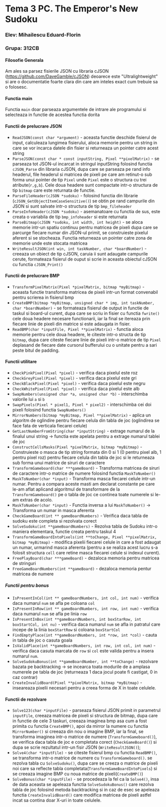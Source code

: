 # Tema 3 PC. The Emperor's New Sudoku

### Elev: Mihailescu Eduard-Florin
### Grupa: 312CB

#### Filosofie Generala
Am ales sa parsez fisierile JSON cu libraria cJSON (https://github.com/DaveGamble/cJSON) deoarece este "Ultralightweight" 
si are o documentatie foarte clara din care am inteles exact cum trebuie sa o folosesc.

#### Functia main
Functia `main` doar parseaza argumentele de intrare ale programului
si selecteaza in functie de acestea functia dorita

#### Functii de prelucrare JSON
*   `ReadJSON(const char *argument)` - aceasta functie deschide fisierul de input, calculeaza
lungimea fisierului, aloca memorie pentru un string in care se vor incarca datele din fisier
si returneaza un pointer catre acest string
*   `ParseJSON(const char * const inputString, Pixel **pixelMatrix)` - se parseaza tot JSON-ul
incarcat in stringul inputString folosind functia `cJSON_Parse` din libraria cJSON,
dupa care se parseaza pe rand info headerul, file headerul si matricea de pixeli pe care am retinut-o
sub forma unui pointer de tip `Pixel` unde `Pixel` este o structura cu trei atribute(`r,g,b`). Cele doua headere 
sunt compactate intr-o structura de tip `bitmap` care este returnata de functie.
*   `ParseFileHeader(cJSON *sudoku)` - folosind functia din librarie (`cJSON_GetObjectItemCaseSensitive()`)
se obtin pe rand campurile din JSON si sunt salvate intr-o structura de tip `bmp_fileheader`
*   `ParseInfoHeader(cJSON *sudoku)` - asemanatoare cu functia de sus, este creata o variabila de tip
`bmp_infoheader` si este returnata
*   `ParseBitmap(cJSON *sudoku, int width, int height)` - se aloca memorie intr-un spatiu continuu pentru 
matricea de pixeli dupa care se parcurge fiecare numar din JSON-ul primit, se construieste pixelul aferent si se stocheaza.
Functia returneaza un pointer catre zona de memorie unde este stocata matricea
*   `WriteResultJSON(int win, int taskNumber, char *boardNumber)` - creeaza un obiect de tip cJSON, caruia ii sunt
adaugate campurile cerute, formateaza fisierul de ouput si scrie in aceasta obiectul
cJSON cu functia `cJSON_Print()`

#### Functii de prelucrare BMP
*   `TransformPixelMatrix(Pixel *pixelMatrix, bitmap *myBitmap)` - aceasta functie transforma matricea
 de pixeli intr-un format convenabil pentru scrierea in fisierul bmp
*   `CreateBMP(bitmap *myBitmap, unsigned char * img, int taskNumber, char *boardNumber)` -
se formateaza fisierul de output in functie de taskul si board-ul curent, dupa care se scriu
in fisier cu functia `fwrite()` cele doua headere necesare functionarii, iar la final se itereaza
prin fiecare linie de pixeli din matrice si este adaugata in fisier.
*   `ReadBMP(char *inputFile, Pixel **pixelMatrix)` - functia aloca memorie pentru cele doua headere,
le citeste intr-o structa de tip `bitmap`, dupa care citeste fiecare linie de pixeli intr-o matrice
de tip `Pixel` deplasand de fiecare date cursorul bufferului cu o unitate pentru a sari peste bitul
de padding.

#### Functii utilitare
*   `CheckPinkPixel(Pixel *pixel)` - verifica daca pixelul este roz
*   `CheckGreyPixel(Pixel *pixel)` - verifica daca pixelul este gri
*   `CheckBlackPixel(Pixel *pixel)` - verifica daca pixelul este negru
*   `CheckWhitePixel(Pixel *pixel)` - verifica daca pixelul este alb
*   `SwapNumbers(unsigned char *a, unsigned char *b)` - interschimba valorile lui `a` si `b`
*   `SwapPixels(Pixel * pixel1, Pixel * pixel2)` - interschimba cei doi pixeli folosind functia `SwapNumbers()`
*   `MirrorNumbers(bitmap *myBitmap, Pixel **pixelMatrix)` - aplica un algoritm de oglindire pentru
fiecare celula din tabla de joc (oglindirea se face fata de verticala fiecarei celule)
*   `GetLastNumberFromString(char *inputString)` - extrage numarul de la finalul unui string ->
functia este apelata pentru a extrage numarul tablei de joc
*   `ConstructCellsMasks(Pixel *pixelMatrix, bitmap *myBitmap)` - Construieste o masca de tip string
formata din 0 si 1 (0 pentru pixel alb, 1 pentru pixel roz) pentru fiecare celula din tabla de joc
si le returneaza sub forma unui matrice de siruri de caractere
*   `TransformGameboard(char ***gameBoard)` - Transforma matricea de siruri de caractere intr-o matrice 
de numere folosind functia `MaskToNumber()`
*   `MaskToNumber(char *input)` - Transforma masca fiecarei celule intr-un numar. Pentru a compara
aceste masti am declarat constante pe care le-am aflat aplicand algoritmul de transformare de la `TransformGameboard()` 
pe o tabla de joc ce continea toate numerele si le-am extras de acolo.
*   `MaskToNumber(char *input)` - Functia inversa a lui `MaskToNumber()` -> Transforma un numar in masca aferenta
*   `CheckGameBoard(int ** gameBoardNumbers)` - Verifica daca tabla de sudoku este completa si rezolvata corect
*   `SolveSudoku(int **gameBoardNumbers)` - Rezolva tabla de Sudoku intr-o maniera elementara, functie
creata pentru taskul 4
*   `TransformGameBoardIntoPixels(int **toChange, Pixel **pixelMatrix,  bitmap *myBitmap)` - 
modifica pixelii fiecarei celule in care a fost adaugat un numar, urmarind masca aferenta 
(pentru a se realiza acest lucru s-a folosit structura `cell` care retine masca fiecarei celule si indexul curent). 
*   `FreePlayBoard(char ***gameBoard)` - dezaloca memoria pentru matricea de stringuri
*   `FreeGameBoardNumbers(int **gameBoard)` - dezaloca memoria pentur matricea de numere
##### Functii pentru bonus
*   `IsPresentInCol(int ** gameBoardNumbers, int col, int num)` - verifica daca numarul `num` se afla pe coloana `col` 
*   `IsPresentInRow(int ** gameBoardNumbers, int row, int num)` - verifica daca numarul `num` se afla pe linia `row`
*   `IsPresentInBox(int **gameBoardNumbers, int boxStarRow, int boxStartCol, int nu)` - verifica daca numarul `num`
se afla in patratul care incepe de la linia `boxStartRow`  si coloana `boxStartCol`
*   `FindEmptyPlace(int **gameBoardNumbers, int *row, int *col)` - cauta in tabla de joc o casuta goala
*   `IsValidPlace(int **gameBoardNumbers, int row, int col, int num)` - verifica daca casuta marcata de `row` si `col`
 este valida pentru a insera numarul `num`.
*   `SolveSudokuBonus(int **gameBoardNumber, int **toChange)` - rezolvare bazata pe backtracking -> se incearca
 toata modurile de a amplasa numerele pe tabla de joc (returneaza 1 daca jocul poate fi castigat, 0 in caz contrar)
*   `CreateInvalidBoard(Pixel **pixelMatrix, bitmap *myBitmap)` - inseareaza pixelii necesari pentru a creea
forma de X in toate celulele.

#### Functii de rezolvare
*   `Solve123(char *inputFile)` - parseaza fisierul JSON primit in parametrul `inputFile`,
creeaza matricea de pixeli si structura de bitmap, dupa care in functie de cele 3 taskuri,
creeaza imaginea bmp asa cum a fost primita cu functia `CreateBMP()`, apoi da mirror la
numere cu functia `MirrorNumber()` si creeaza din nou o imagine BMP, iar la final,
se transforma imaginea intr-o matrice de numere (`TransformGameboard()`), se verifica
daca tabla de joc e completata corect (`CheckGameBoard()`) si dupa se scrie rezultatul
intr-un fisir JSON (`WriteResultJSON()`);
*   `Solve4(char *inputFile)` - se citeste fisierul bmp cu functia `ReadBMP()`, se transforma
intr-o matrice de numere cu `TransformGameboard()`. se rezolva tabla cu `SolveSudoku()`, dupa
care se creeza o matrice de pixeli noi care sa reflecte tabla completata(`TransformGameBoardIntoPixels`)  si se creeaza
imagine BMP cu noua matrice de pixeli(`CreateBMP()`)
*   `SolveBonus(char *inputFile)` - se procedeaza la fel ca la `Solve4()`, insa de data aceasta
se apeleaza functia `SolveSudokuBonus()` care rezolva tabla de joc folosind metoda backtracking si in
caz de esec se apeleaza functia `CreateInvalidBoard()` care modifica matricea de pixeli astfel incat
sa contina doar X-uri in toate celulele.





